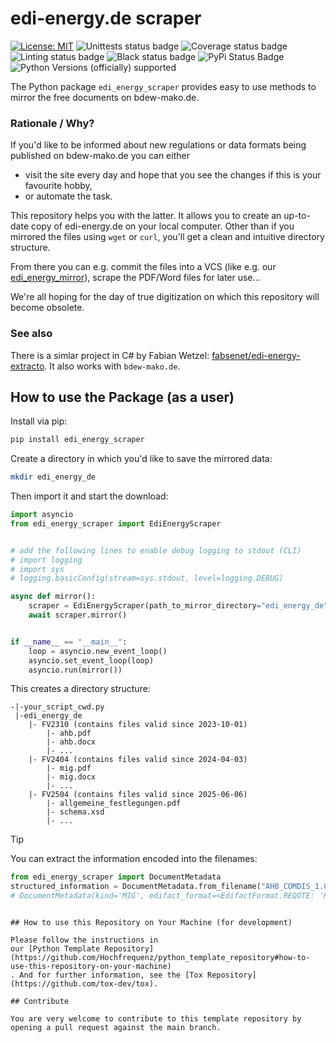 # edi-energy.de scraper

[![License: MIT](https://img.shields.io/badge/License-MIT-yellow.svg)](LICENSE)
![Unittests status badge](https://github.com/Hochfrequenz/edi_energy_scraper/workflows/Unittests/badge.svg)
![Coverage status badge](https://github.com/Hochfrequenz/edi_energy_scraper/workflows/Coverage/badge.svg)
![Linting status badge](https://github.com/Hochfrequenz/edi_energy_scraper/workflows/Linting/badge.svg)
![Black status badge](https://github.com/Hochfrequenz/edi_energy_scraper/workflows/Black/badge.svg)
![PyPi Status Badge](https://img.shields.io/pypi/v/edi_energy_scraper)
![Python Versions (officially) supported](https://img.shields.io/pypi/pyversions/edi_energy_scraper.svg)

The Python package `edi_energy_scraper` provides easy to use methods to mirror the free documents on bdew-mako.de.

### Rationale / Why?

If you'd like to be informed about new regulations or data formats being published on bdew-mako.de you can either

- visit the site every day and hope that you see the changes if this is your favourite hobby,
- or automate the task.

This repository helps you with the latter. It allows you to create an up-to-date copy of edi-energy.de on your local
computer. Other than if you mirrored the files using `wget` or `curl`, you'll get a clean and intuitive directory
structure.

From there you can e.g. commit the files into a VCS (like e.g. our [edi_energy_mirror](https://github.com/Hochfrequenz/edi_energy_mirror)), scrape the PDF/Word files for later use...

We're all hoping for the day of true digitization on which this repository will become obsolete.

### See also
There is a simlar project in C# by Fabian Wetzel: [fabsenet/edi-energy-extracto](https://github.com/fabsenet/edi-energy-extractor/).
It also works with `bdew-mako.de`.

## How to use the Package (as a user)

Install via pip:

```bash
pip install edi_energy_scraper
```

Create a directory in which you'd like to save the mirrored data:

```bash
mkdir edi_energy_de
```

Then import it and start the download:

```python
import asyncio
from edi_energy_scraper import EdiEnergyScraper


# add the following lines to enable debug logging to stdout (CLI)
# import logging
# import sys
# logging.basicConfig(stream=sys.stdout, level=logging.DEBUG)

async def mirror():
    scraper = EdiEnergyScraper(path_to_mirror_directory="edi_energy_de")
    await scraper.mirror()


if __name__ == "__main__":
    loop = asyncio.new_event_loop()
    asyncio.set_event_loop(loop)
    asyncio.run(mirror())

```

This creates a directory structure:

```
-|-your_script_cwd.py
 |-edi_energy_de
    |- FV2310 (contains files valid since 2023-10-01)
        |- ahb.pdf
        |- ahb.docx
        |- ...
    |- FV2404 (contains files valid since 2024-04-03)
        |- mig.pdf
        |- mig.docx
        |- ...
    |- FV2504 (contains files valid since 2025-06-06)
        |- allgemeine_festlegungen.pdf
        |- schema.xsd
        |- ...
```

> [!TIP]
> You can extract the information encoded into the filenames:
> ```python
> from edi_energy_scraper import DocumentMetadata
> structured_information = DocumentMetadata.from_filename("AHB_COMDIS_1.0f_99991231_20250605_20250605_8872.pdf")
> # DocumentMetadata(kind='MIG', edifact_format=<EdifactFormat.REQOTE: 'REQOTE'>, valid_from=datetime.date(2023, 9, 30), valid_unt...traordinary_publication=True, is_error_correction=False, is_informational_reading_version=True, additional_text=None, id=10071)
```

## How to use this Repository on Your Machine (for development)

Please follow the instructions in
our [Python Template Repository](https://github.com/Hochfrequenz/python_template_repository#how-to-use-this-repository-on-your-machine)
. And for further information, see the [Tox Repository](https://github.com/tox-dev/tox).

## Contribute

You are very welcome to contribute to this template repository by opening a pull request against the main branch.
